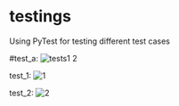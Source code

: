 # testings
Using PyTest for testing different test cases




#test_a:
![tests1 2](https://user-images.githubusercontent.com/110198650/182031595-4c4cf72f-0736-49ec-9fcd-4bb6f086b421.JPG)


test_1:
![1](https://user-images.githubusercontent.com/110198650/182031455-9c144115-1dfb-4548-baa8-9bd18ad583e4.JPG)

test_2:
![2](https://user-images.githubusercontent.com/110198650/182031586-119e8226-64a8-4702-941c-a2c33fdb10a0.JPG)


